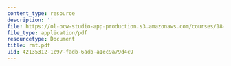```yaml
---
content_type: resource
description: ''
file: https://ol-ocw-studio-app-production.s3.amazonaws.com/courses/18-996-random-matrix-theory-and-its-applications-spring-2004/421353121c97fadb6adba1ec9a79d4c9_rmt.pdf
file_type: application/pdf
resourcetype: Document
title: rmt.pdf
uid: 42135312-1c97-fadb-6adb-a1ec9a79d4c9
---
```


